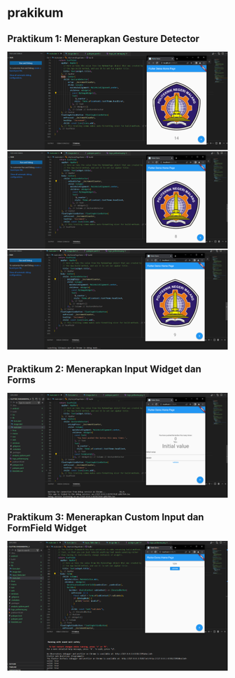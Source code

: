 # prakikum

## Praktikum 1: Menerapkan Gesture Detector
<img src="praktikum 1.PNG">
<img src="praktikum 1.1.PNG">
<img src="praktikum 1.2.PNG">

## Praktikum 2: Menerapkan Input Widget dan Forms
<img src="praktikum 2.PNG">

## Praktikum 3: Menerapkan Custom Input dan FormField Widget
<img src="praktikum 3.PNG">



